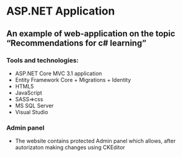 #  ASP.NET Application 

## An example of web-application on the topic “Recommendations for c# learning”

### Tools and technologies: 
* ASP.NET Core MVC 3.1 application
* Entity Framework Core + Migrations + Identity
* HTML5
* JavaScript
* SASS=>css
* MS SQL Server 
* Visual Studio
### Admin panel 
* The website contains protected Admin panel which allows, after autorizaton making changes using CKEditor
